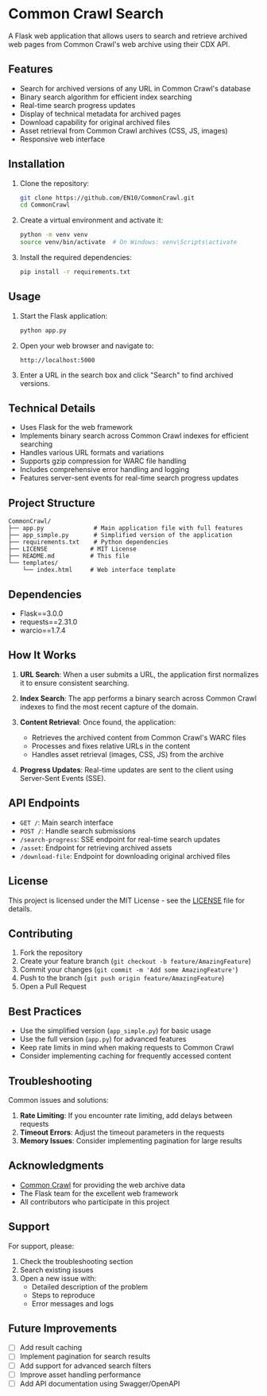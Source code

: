 # Common Crawl Search

A Flask web application that allows users to search and retrieve archived web pages from Common Crawl's web archive using their CDX API.

## Features

- Search for archived versions of any URL in Common Crawl's database
- Binary search algorithm for efficient index searching
- Real-time search progress updates
- Display of technical metadata for archived pages
- Download capability for original archived files
- Asset retrieval from Common Crawl archives (CSS, JS, images)
- Responsive web interface

## Installation

1. Clone the repository:
   ```bash
   git clone https://github.com/EN10/CommonCrawl.git
   cd CommonCrawl
   ```

2. Create a virtual environment and activate it:
   ```bash
   python -m venv venv
   source venv/bin/activate  # On Windows: venv\Scripts\activate
   ```

3. Install the required dependencies:
   ```bash
   pip install -r requirements.txt
   ```

## Usage

1. Start the Flask application:
   ```bash
   python app.py
   ```

2. Open your web browser and navigate to:
   ```
   http://localhost:5000
   ```

3. Enter a URL in the search box and click "Search" to find archived versions.

## Technical Details

- Uses Flask for the web framework
- Implements binary search across Common Crawl indexes for efficient searching
- Handles various URL formats and variations
- Supports gzip compression for WARC file handling
- Includes comprehensive error handling and logging
- Features server-sent events for real-time search progress updates

## Project Structure

```
CommonCrawl/
├── app.py              # Main application file with full features
├── app_simple.py       # Simplified version of the application
├── requirements.txt    # Python dependencies
├── LICENSE            # MIT License
├── README.md          # This file
└── templates/
    └── index.html     # Web interface template
```

## Dependencies

- Flask==3.0.0
- requests==2.31.0
- warcio==1.7.4

## How It Works

1. **URL Search**: When a user submits a URL, the application first normalizes it to ensure consistent searching.

2. **Index Search**: The app performs a binary search across Common Crawl indexes to find the most recent capture of the domain.

3. **Content Retrieval**: Once found, the application:
   - Retrieves the archived content from Common Crawl's WARC files
   - Processes and fixes relative URLs in the content
   - Handles asset retrieval (images, CSS, JS) from the archive

4. **Progress Updates**: Real-time updates are sent to the client using Server-Sent Events (SSE).

## API Endpoints

- `GET /`: Main search interface
- `POST /`: Handle search submissions
- `/search-progress`: SSE endpoint for real-time search updates
- `/asset`: Endpoint for retrieving archived assets
- `/download-file`: Endpoint for downloading original archived files

## License

This project is licensed under the MIT License - see the [LICENSE](LICENSE) file for details.

## Contributing

1. Fork the repository
2. Create your feature branch (`git checkout -b feature/AmazingFeature`)
3. Commit your changes (`git commit -m 'Add some AmazingFeature'`)
4. Push to the branch (`git push origin feature/AmazingFeature`)
5. Open a Pull Request

## Best Practices

- Use the simplified version (`app_simple.py`) for basic usage
- Use the full version (`app.py`) for advanced features
- Keep rate limits in mind when making requests to Common Crawl
- Consider implementing caching for frequently accessed content

## Troubleshooting

Common issues and solutions:

1. **Rate Limiting**: If you encounter rate limiting, add delays between requests
2. **Timeout Errors**: Adjust the timeout parameters in the requests
3. **Memory Issues**: Consider implementing pagination for large results

## Acknowledgments

- [Common Crawl](https://commoncrawl.org/) for providing the web archive data
- The Flask team for the excellent web framework
- All contributors who participate in this project

## Support

For support, please:
1. Check the troubleshooting section
2. Search existing issues
3. Open a new issue with:
   - Detailed description of the problem
   - Steps to reproduce
   - Error messages and logs

## Future Improvements

- [ ] Add result caching
- [ ] Implement pagination for search results
- [ ] Add support for advanced search filters
- [ ] Improve asset handling performance
- [ ] Add API documentation using Swagger/OpenAPI